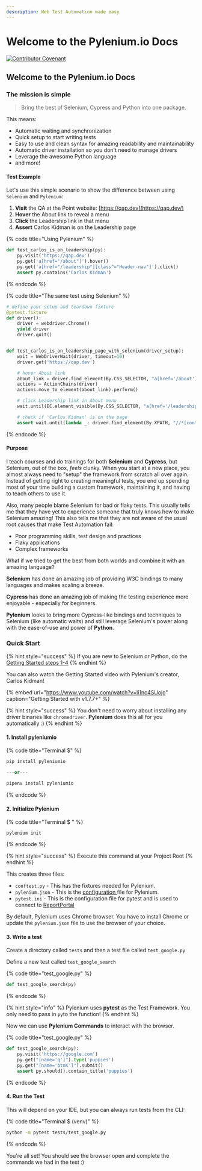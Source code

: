 ```yaml
---
description: Web Test Automation made easy
---
```


# Welcome to the Pylenium.io Docs

[![Contributor Covenant](https://img.shields.io/badge/Contributor%20Covenant-v2.0%20adopted-ff69b4.svg)](https://github.com/ElSnoMan/pyleniumio/tree/0bd684d227127daf2eccd2f284b849d4a91e3cb5/docs/code_of_conduct.md)

## Welcome to the Pylenium.io Docs

### The mission is simple

> Bring the best of Selenium, Cypress and Python into one package.

This means:

* Automatic waiting and synchronization
* Quick setup to start writing tests
* Easy to use and clean syntax for amazing readability and maintainability
* Automatic driver installation so you don't need to manage drivers
* Leverage the awesome Python language
* and more!

#### Test Example

Let's use this simple scenario to show the difference between using `Selenium` and `Pylenium`:

1. **Visit** the QA at the Point website: [https://qap.dev](https://qap.dev/)
2. **Hover** the About link to reveal a menu
3. **Click** the Leadership link in that menu
4. **Assert** Carlos Kidman is on the Leadership page

{% code title="Using Pylenium" %}
```python
def test_carlos_is_on_leadership(py):
    py.visit('https://qap.dev')
    py.get('a[href="/about"]').hover()
    py.get('a[href="/leadership"][class^="Header-nav"]').click()
    assert py.contains('Carlos Kidman')
```
{% endcode %}

{% code title="The same test using Selenium" %}
```python
# define your setup and teardown fixture
@pytest.fixture
def driver():
    driver = webdriver.Chrome()
    yield driver
    driver.quit()


def test_carlos_is_on_leadership_page_with_selenium(driver_setup):
    wait = WebDriverWait(driver, timeout=10)
    driver.get('https://qap.dev')

    # hover About link
    about_link = driver.find_element(By.CSS_SELECTOR, "a[href='/about']")
    actions = ActionChains(driver)
    actions.move_to_element(about_link).perform()

    # click Leadership link in About menu
    wait.until(EC.element_visible(By.CSS_SELECTOR, "a[href='/leadership'][class^='Header-nav']")).click()

    # check if 'Carlos Kidman' is on the page
    assert wait.until(lambda _: driver.find_element(By.XPATH, "//*[contains(text(), 'Carlos Kidman')]"))
```
{% endcode %}

#### Purpose

I teach courses and do trainings for both **Selenium** and **Cypress**, but Selenium, out of the box, _feels_ clunky. When you start at a new place, you almost always need to "setup" the framework from scratch all over again. Instead of getting right to creating meaningful tests, you end up spending most of your time building a custom framework, maintaining it, and having to teach others to use it.

Also, many people blame Selenium for bad or flaky tests. This usually tells me that they have yet to experience someone that truly knows how to make Selenium amazing! This also tells me that they are not aware of the usual root causes that make Test Automation fail:

* Poor programming skills, test design and practices
* Flaky applications
* Complex frameworks

What if we tried to get the best from both worlds and combine it with an amazing language?

**Selenium** has done an amazing job of providing W3C bindings to many languages and makes scaling a breeze.

**Cypress** has done an amazing job of making the testing experience more enjoyable - especially for beginners.

**Pylenium** looks to bring more Cypress-like bindings and techniques to Selenium \(like automatic waits\) and still leverage Selenium's power along with the ease-of-use and power of **Python**.

### Quick Start

{% hint style="success" %}
If you are new to Selenium or Python, do the [Getting Started steps 1-4](getting-started/virtual-environments.md)
{% endhint %}

You can also watch the Getting Started video with Pylenium's creator, Carlos Kidman!

{% embed url="https://www.youtube.com/watch?v=li1nc4SUojo" caption="Getting Started with v1.7.7+" %}

{% hint style="success" %}
You don't need to worry about installing any driver binaries like `chromedriver`. **Pylenium** does this all for you automatically :\)
{% endhint %}

#### 1. Install **pyleniumio**

{% code title="Terminal $" %}
```python
pip install pyleniumio

---or---

pipenv install pyleniumio
```
{% endcode %}

#### 2. Initialize Pylenium

{% code title="Terminal $ " %}
```text
pylenium init
```
{% endcode %}

{% hint style="success" %}
Execute this command at your Project Root
{% endhint %}

This creates three files:

* `conftest.py` - This has the fixtures needed for Pylenium.
* `pylenium.json` - This is the [configuration ](https://github.com/ElSnoMan/pyleniumio/blob/master/pylenium.json)file for Pylenium.
* `pytest.ini` - This is the configuration file for pytest and is used to connect to [ReportPortal](https://reportportal.io/)

By default, Pylenium uses Chrome browser. You have to install Chrome or update the `pylenium.json` file to use the browser of your choice.

#### 3. Write a test

Create a directory called `tests` and then a test file called `test_google.py`

Define a new test called `test_google_search`

{% code title="test\_google.py" %}
```python
def test_google_search(py)
```
{% endcode %}

{% hint style="info" %}
Pylenium uses **pytest** as the Test Framework. You only need to pass in `py`to the function!
{% endhint %}

Now we can use **Pylenium Commands** to interact with the browser.

{% code title="test\_google.py" %}
```python
def test_google_search(py):
    py.visit('https://google.com')
    py.get("[name='q']").type('puppies')
    py.get("[name='btnK']").submit()
    assert py.should().contain_title('puppies')
```
{% endcode %}

#### 4. Run the Test

This will depend on your IDE, but you can always run tests from the CLI:

{% code title="Terminal $ \(venv\)" %}
```bash
python -m pytest tests/test_google.py
```
{% endcode %}

You're all set! You should see the browser open and complete the commands we had in the test :\)

